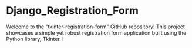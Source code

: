 # Django_Registration_Form
Welcome to the "tkinter-registration-form" GitHub repository! This project showcases a simple yet robust registration form application built using the Python library, Tkinter. I
